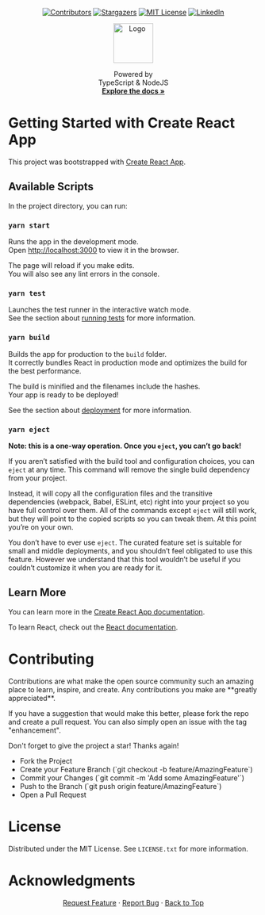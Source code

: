 <!--
    Author: Jimpad
    Date: 15/10/2022
 >

<!-- begin:ProjectShields -->
<!--
    I'm using markdown "reference style" links for readability.
    Reference links are enclosed in brackets [ ] instead of parentheses ( ).
    See the bottom of this document for the declaration of the reference variables
    for contributors-url, forks-url, etc. This is an optional, concise syntax you may use.
    https://www.markdownguide.org/basic-syntax/#reference-style-links
-->
<div align="center">
  <!-- begin:Icons-->
  
  [![Contributors][contributors-shield]][contributors-url]
  [![Stargazers][stars-shield]][stars-url]
  [![MIT License][license-shield]][license-url]
  [![LinkedIn][linkedin-shield]][linkedin-url]
  
  <!-- end:Icons-->
  <!-- begin:Logo -->
  <a>
    <img src="src\assets\media\logos\logo.svg" alt="Logo" width="80" height="80">
  </a>
  <!-- end:Logo >

  <!-- begin:ShortDescription -->
  <p align="center">
    Powered by   
    <br>
    TypeScript & NodeJS
    <br>
    <a href="https://github.com/Jimpad/admin-dashboard-typescript-nodejs"><strong>Explore the docs »</strong></a>
  </p>
  <!-- end:ShortDescription -->
</div>
<!-- end:ProjectShields -->

# Getting Started with Create React App

This project was bootstrapped with [Create React App](https://github.com/facebook/create-react-app).

## Available Scripts

In the project directory, you can run:

### `yarn start`

Runs the app in the development mode.\
Open [http://localhost:3000](http://localhost:3000) to view it in the browser.

The page will reload if you make edits.\
You will also see any lint errors in the console.

### `yarn test`

Launches the test runner in the interactive watch mode.\
See the section about [running tests](https://facebook.github.io/create-react-app/docs/running-tests) for more information.

### `yarn build`

Builds the app for production to the `build` folder.\
It correctly bundles React in production mode and optimizes the build for the best performance.

The build is minified and the filenames include the hashes.\
Your app is ready to be deployed!

See the section about [deployment](https://facebook.github.io/create-react-app/docs/deployment) for more information.

### `yarn eject`

**Note: this is a one-way operation. Once you `eject`, you can’t go back!**

If you aren’t satisfied with the build tool and configuration choices, you can `eject` at any time. This command will remove the single build dependency from your project.

Instead, it will copy all the configuration files and the transitive dependencies (webpack, Babel, ESLint, etc) right into your project so you have full control over them. All of the commands except `eject` will still work, but they will point to the copied scripts so you can tweak them. At this point you’re on your own.

You don’t have to ever use `eject`. The curated feature set is suitable for small and middle deployments, and you shouldn’t feel obligated to use this feature. However we understand that this tool wouldn’t be useful if you couldn’t customize it when you are ready for it.

## Learn More

You can learn more in the [Create React App documentation](https://facebook.github.io/create-react-app/docs/getting-started).

To learn React, check out the [React documentation](https://reactjs.org/).

<!-- begin:Contributing -->
<h1>Contributing</h1>

<p>Contributions are what make the open source community such an amazing place to learn, inspire, and create. Any contributions you make are **greatly appreciated**.</p>

<p>If you have a suggestion that would make this better, please fork the repo and create a pull request. You can also simply open an issue with the tag "enhancement".</p>
<p>Don't forget to give the project a star! Thanks again!</p>
<ul align="left">
  <li>
  Fork the Project
  </li>
  <li>
  Create your Feature Branch (`git checkout -b feature/AmazingFeature`)
  </li>
  <li>
  Commit your Changes (`git commit -m 'Add some AmazingFeature'`)
  </li>
  <li>
  Push to the Branch (`git push origin feature/AmazingFeature`)
  </li>
  <li>
  Open a Pull Request
  </li>
</ul>
<!-- end:Contributing-->

<!-- begin:License -->
<h1> License </h1>

Distributed under the MIT License. See `LICENSE.txt` for more information.
<!-- end:License -->

<!-- begin:Acknowledgments -->
<h1> Acknowledgments </h1>
<!-- end:Acknowledgments -->

<!-- begin:Footer -->
<div align="center">
    <a href="https://github.com/Jimpad/dashboard-ui-react-nodejs/issues">Request Feature</a>
    ·
    <a href="https://github.com/Jimpad/dashboard-ui-react-nodejs/issues">Report Bug</a>
    ·
    <a href="#readme-top">Back to Top</a>
    
</div>
<!-- end:Footer-->

<!-- MARKDOWN LINKS & IMAGES -->
<!-- https://www.markdownguide.org/basic-syntax/#reference-style-links -->

[contributors-shield]: https://img.shields.io/github/contributors/Jimpad/admin-dashboard-typescript-nodejs.svg?style=for-the-badge
[contributors-url]: https://github.com/Jimpad/admin-dashboard-typescript-nodejs/graphs/contributors
[forks-shield]: https://img.shields.io/github/forks/Jimpad/admin-dashboard-typescript-nodejs.svg?style=for-the-badge
[forks-url]: https://github.com/Jimpad/admin-dashboard-typescript-nodejs/network/members
[stars-shield]: https://img.shields.io/github/stars/Jimpad/admin-dashboard-typescript-nodejs.svg?style=for-the-badge
[stars-url]: https://github.com/Jimpad/admin-dashboard-typescript-nodejs/stargazers
[issues-shield]: https://img.shields.io/github/issues/Jimpad/admin-dashboard-typescript-nodejs.svg?style=for-the-badge
[issues-url]: https://github.com/Jimpad/admin-dashboard-typescript-nodejs/issues
[license-shield]: https://img.shields.io/github/license/Jimpad/admin-dashboard-typescript-nodejs.svg?style=for-the-badge
[license-url]: https://github.com/Jimpad/admin-dashboard-typescript-nodejs/blob/master/LICENSE.txt
[linkedin-shield]: https://img.shields.io/badge/-LinkedIn-black.svg?style=for-the-badge&logo=linkedin&colorB=555
[linkedin-url]: https://linkedin.com/in/Jimpad
